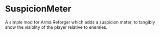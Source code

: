 # SuspicionMeter
A simple mod for Arma Reforger which adds a suspicion meter, to tangibly show the visiblity of the player relative to enemies.
